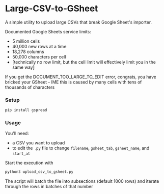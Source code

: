 # Large-CSV-to-GSheet

A simple utility to upload large CSVs that break Google Sheet's importer. 

Documented Google Sheets service limits:

* 5 million cells
* 40,000 new rows at a time
* 18,278 columns
* 50,000 characters per cell
* [technically no row limit, but the cell limit will effectively limit you in the same way]

If you get the DOCUMENT_TOO_LARGE_TO_EDIT error, congrats, you have bricked your GSheet - IME this is caused by many cells with tens of thousands of characters

### Setup

```py
pip install gspread
```

### Usage

You'll need:
* a CSV you want to upload
* to edit the `.py` file to change `filename`, `gsheet_tab`, `gsheet_name`, and `start_at`

Start the execution with
```py
python3 upload_csv_to_gsheet.py
```

The script will batch the file into subsections (default 1000 rows) and iterate through the rows in batches of that number
